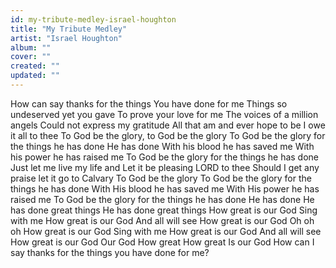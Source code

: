 ```yaml
---
id: my-tribute-medley-israel-houghton
title: "My Tribute Medley"
artist: "Israel Houghton"
album: ""
cover: ""
created: ""
updated: ""
---
```


How can say thanks for the things
You have done for me
Things so undeserved yet you gave
To prove your love for me
The voices of a million angels
Could not express my gratitude
All that am and ever hope to be
I owe it all to thee
To God be the glory, to God be the glory
To God be the glory for the things he has done
He has done
With his blood he has saved me
With his power he has raised me
To God be the glory for the things he has done
Just let me live my life and
Let it be pleasing LORD to thee
Should I get any praise let it go to Calvary
To God be the glory
To God be the glory for the things he has done
With His blood he has saved me
With His power he has raised me
To God be the glory for the things he has done
He has done
He has done great things
He has done great things
How great is our God
Sing with me
How great is our God
And all will see
How great is our God
Oh oh oh
How great is our God
Sing with me
How great is our God
And all will see
How great is our God
Our God
How great
How great
Is our God
How can I say thanks for the things you have done for me?